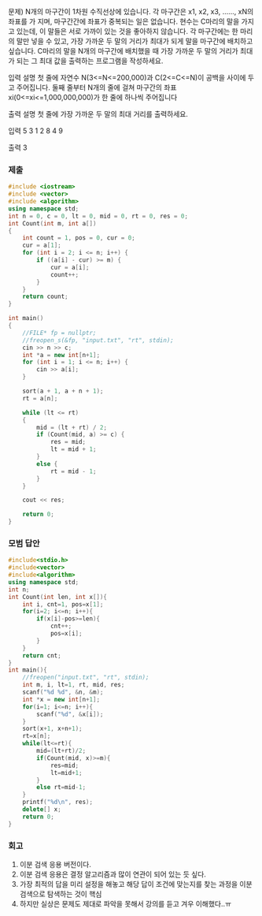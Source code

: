 문제)
N개의 마구간이 1차원 수직선상에 있습니다. 각 마구간은 x1, x2, x3, ......, xN의 좌표를 가
지며, 마구간간에 좌표가 중복되는 일은 없습니다.
현수는 C마리의 말을 가지고 있는데, 이 말들은 서로 가까이 있는 것을 좋아하지 않습니다.
각 마구간에는 한 마리의 말만 넣을 수 있고, 가장 가까운 두 말의 거리가 최대가 되게 말을
마구간에 배치하고 싶습니다.
C마리의 말을 N개의 마구간에 배치했을 때 가장 가까운 두 말의 거리가 최대가 되는 그 최대
값을 출력하는 프로그램을 작성하세요.

입력 설명
첫 줄에 자연수 N(3<=N<=200,000)과 C(2<=C<=N)이 공백을 사이에 두고 주어집니다.
둘째 줄부터 N개의 줄에 걸쳐 마구간의 좌표 xi(0<=xi<=1,000,000,000)가 한 줄에 하나씩
주어집니다

출력 설명
첫 줄에 가장 가까운 두 말의 최대 거리를 출력하세요.

입력
5 3
1
2
8
4
9

출력
3

### 제출
``` Cpp
#include <iostream>
#include <vector>
#include <algorithm>
using namespace std;
int n = 0, c = 0, lt = 0, mid = 0, rt = 0, res = 0;
int Count(int m, int a[])
{
	int count = 1, pos = 0, cur = 0;
	cur = a[1];
	for (int i = 2; i <= n; i++) {
		if ((a[i] - cur) >= m) {
			cur = a[i];
			count++;
		}
	}
	return count;
}

int main()
{
	//FILE* fp = nullptr;
	//freopen_s(&fp, "input.txt", "rt", stdin);
	cin >> n >> c;
	int *a = new int[n+1];
	for (int i = 1; i <= n; i++) {
		cin >> a[i];
	}

	sort(a + 1, a + n + 1);
	rt = a[n];

	while (lt <= rt)
	{
		mid = (lt + rt) / 2;
		if (Count(mid, a) >= c) {
			res = mid;
			lt = mid + 1;
		}
		else {
			rt = mid - 1;
		}
	}

	cout << res;

	return 0;
}
```

### 모범 답안
``` Cpp
#include<stdio.h>
#include<vector>
#include<algorithm>
using namespace std;
int n;
int Count(int len, int x[]){
	int i, cnt=1, pos=x[1];
	for(i=2; i<=n; i++){
		if(x[i]-pos>=len){
			cnt++;
			pos=x[i];
		}
	}
	return cnt;
}
int main(){
	//freopen("input.txt", "rt", stdin);
	int m, i, lt=1, rt, mid, res;
	scanf("%d %d", &n, &m);
	int *x = new int[n+1];
	for(i=1; i<=n; i++){
		scanf("%d", &x[i]);
	}
	sort(x+1, x+n+1);
	rt=x[n];
	while(lt<=rt){
		mid=(lt+rt)/2;
		if(Count(mid, x)>=m){
			res=mid;
			lt=mid+1;
		}
		else rt=mid-1;
	}
	printf("%d\n", res);
	delete[] x;
	return 0;
}
```

### 회고
1. 이분 검색 응용 버전이다.
2. 이분 검색 응용은 결정 알고리즘과 많이 연관이 되어 있는 듯 싶다.
3. 가장 최적의 답을 미리 설정을 해놓고 해당 답이 조건에 맞는지를 찾는 과정을 이분 검색으로 탐색하는 것이 핵심
4. 하지만 실상은 문제도 제대로 파악을 못해서 강의를 듣고 겨우 이해했다..ㅠ